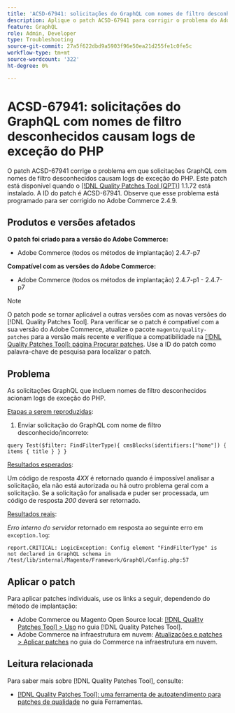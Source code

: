 ```yaml
---
title: 'ACSD-67941: solicitações do GraphQL com nomes de filtro desconhecidos causam logs de exceção do PHP'
description: Aplique o patch ACSD-67941 para corrigir o problema do Adobe Commerce em que solicitações do GraphQL com nomes de filtro desconhecidos causam logs de exceção do PHP.
feature: GraphQL
role: Admin, Developer
type: Troubleshooting
source-git-commit: 27a5f622dbd9a5903f96e50ea21d255fe1c0fe5c
workflow-type: tm+mt
source-wordcount: '322'
ht-degree: 0%

---
```



# ACSD-67941: solicitações do GraphQL com nomes de filtro desconhecidos causam logs de exceção do PHP

O patch ACSD-67941 corrige o problema em que solicitações GraphQL com nomes de filtro desconhecidos causam logs de exceção do PHP. Este patch está disponível quando o [[!DNL Quality Patches Tool (QPT)]](/help/tools/quality-patches-tool/quality-patches-tool-to-self-serve-quality-patches.md) 1.1.72 está instalado. A ID do patch é ACSD-67941. Observe que esse problema está programado para ser corrigido no Adobe Commerce 2.4.9.

## Produtos e versões afetados

**O patch foi criado para a versão do Adobe Commerce:**

* Adobe Commerce (todos os métodos de implantação) 2.4.7-p7

**Compatível com as versões do Adobe Commerce:**

* Adobe Commerce (todos os métodos de implantação) 2.4.7-p1 - 2.4.7-p7

>[!NOTE]
>
>O patch pode se tornar aplicável a outras versões com as novas versões do [!DNL Quality Patches Tool]. Para verificar se o patch é compatível com a sua versão do Adobe Commerce, atualize o pacote `magento/quality-patches` para a versão mais recente e verifique a compatibilidade na [[!DNL Quality Patches Tool]: página Procurar patches](https://experienceleague.adobe.com/tools/commerce-quality-patches/index.html?lang=pt-BR). Use a ID do patch como palavra-chave de pesquisa para localizar o patch.

## Problema

As solicitações GraphQL que incluem nomes de filtro desconhecidos acionam logs de exceção do PHP.

<u>Etapas a serem reproduzidas</u>:

1. Enviar solicitação do GraphQL com nome de filtro desconhecido/incorreto:

```
query Test($filter: FindFilterType){ cmsBlocks(identifiers:["home"]) { items { title } } }
```

<u>Resultados esperados</u>:

Um código de resposta *4XX* é retornado quando é impossível analisar a solicitação, ela não está autorizada ou há outro problema geral com a solicitação. Se a solicitação for analisada e puder ser processada, um código de resposta *200* deverá ser retornado.

<u>Resultados reais</u>:

*Erro interno do servidor* retornado em resposta ao seguinte erro em `exception.log`:

```
report.CRITICAL: LogicException: Config element "FindFilterType" is not declared in GraphQL schema in /test/lib/internal/Magento/Framework/GraphQl/Config.php:57
```

## Aplicar o patch

Para aplicar patches individuais, use os links a seguir, dependendo do método de implantação:

* Adobe Commerce ou Magento Open Source local: [[!DNL Quality Patches Tool] > Uso](/help/tools/quality-patches-tool/usage.md) no guia [!DNL Quality Patches Tool].
* Adobe Commerce na infraestrutura em nuvem: [Atualizações e patches > Aplicar patches](https://experienceleague.adobe.com/docs/commerce-cloud-service/user-guide/develop/upgrade/apply-patches.html?lang=pt-BR) no guia do Commerce na infraestrutura em nuvem.

## Leitura relacionada

Para saber mais sobre [!DNL Quality Patches Tool], consulte:

* [[!DNL Quality Patches Tool]: uma ferramenta de autoatendimento para patches de qualidade](/help/tools/quality-patches-tool/quality-patches-tool-to-self-serve-quality-patches.md) no guia Ferramentas.